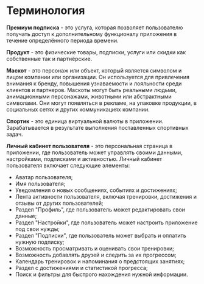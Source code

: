 # Терминология

**<span id="premium_subscription">Премиум подписка</span>** - это услуга, которая позволяет пользователю получать доступ к дополнительному функционалу приложения в течение определённого периода времени.

**<span id="product">Продукт</span>** - это физические товары, подписки, услуги или скидки как собственные так и партнёрские.

**<span id="maskot">Маскот</span>** - это персонаж или объект, который является символом и лицом компании или организации. Он используется для привлечения внимания к бренду, повышения узнаваемости и лояльности среди клиентов и партнеров. Маскоты могут быть реальными людьми, анимационными персонажами, животными или абстрактными символами. Они могут появляться в рекламе, на упаковке продукции, в социальных сетях и других коммуникациях компании.

**<span id="sportick">Спортик</span>** - это единица виртуальной валюты в приложении. Зарабатывается в результате выполнения поставленных спортивных задач.

**<span id="user_lk">Личный кабинет пользователя</span>** - это персональная страница в приложении, где пользователь может управлять своими данными, настройками, подписками и активностью. Личный кабинет пользователя включает следующие элементы:

- Аватар пользователя;
- Имя пользователя;
- Уведомления о новых сообщениях, событиях и достижениях;
- Лента активности пользователя, включая тренировки, достижения и отзывы от других пользователей;
- Раздел "Профиль", где пользователь может редактировать свои данные;
- Раздел "Настройки", где пользователь может настроить приложение под свои нужды;
- Раздел "Подписки", где пользователь может выбрать и оплатить нужную подписку;
- Возможность просматривать и оценивать свои тренировки;
- Возможность добавлять друзей и следить за их прогрессом;
- Календарь тренировок и напоминания о предстоящих занятиях;
- Раздел с достижениями и статистикой прогресса;
- Поиск и фильтры для быстрого нахождения нужной информации.

